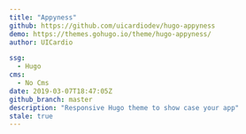 ```yaml
---
title: "Appyness"
github: https://github.com/uicardiodev/hugo-appyness
demo: https://themes.gohugo.io/theme/hugo-appyness/
author: UICardio

ssg:
  - Hugo
cms:
  - No Cms
date: 2019-03-07T18:47:05Z
github_branch: master
description: "Responsive Hugo theme to show case your app"
stale: true
---
```

